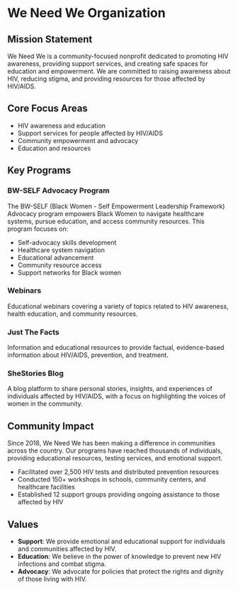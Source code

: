 # We Need We Organization

## Mission Statement

We Need We is a community-focused nonprofit dedicated to promoting HIV awareness, providing support services, and creating safe spaces for education and empowerment. We are committed to raising awareness about HIV, reducing stigma, and providing resources for those affected by HIV/AIDS.

## Core Focus Areas

- HIV awareness and education
- Support services for people affected by HIV/AIDS
- Community empowerment and advocacy
- Education and resources

## Key Programs

### BW-SELF Advocacy Program

The BW-SELF (Black Women - Self Empowerment Leadership Framework) Advocacy program empowers Black Women to navigate healthcare systems, pursue education, and access community resources. This program focuses on:

- Self-advocacy skills development
- Healthcare system navigation
- Educational advancement
- Community resource access
- Support networks for Black women

### Webinars

Educational webinars covering a variety of topics related to HIV awareness, health education, and community resources.

### Just The Facts

Information and educational resources to provide factual, evidence-based information about HIV/AIDS, prevention, and treatment.

### SheStories Blog

A blog platform to share personal stories, insights, and experiences of individuals affected by HIV/AIDS, with a focus on highlighting the voices of women in the community.

## Community Impact

Since 2018, We Need We has been making a difference in communities across the country. Our programs have reached thousands of individuals, providing educational resources, testing services, and emotional support.

- Facilitated over 2,500 HIV tests and distributed prevention resources
- Conducted 150+ workshops in schools, community centers, and healthcare facilities
- Established 12 support groups providing ongoing assistance to those affected by HIV

## Values

- **Support**: We provide emotional and educational support for individuals and communities affected by HIV.
- **Education**: We believe in the power of knowledge to prevent new HIV infections and combat stigma.
- **Advocacy**: We advocate for policies that protect the rights and dignity of those living with HIV. 